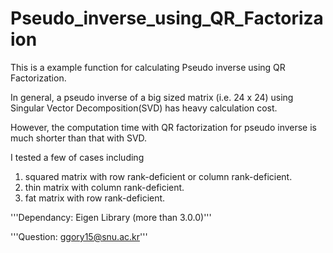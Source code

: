 # Pseudo_inverse_using_QR_Factorizaion

This is a example function for calculating Pseudo inverse using QR Factorization.

In general, a pseudo inverse of a big sized matrix (i.e. 24 x 24) using Singular Vector Decomposition(SVD) has heavy calculation cost.

However, the computation time with QR factorization for pseudo inverse is much shorter than that with SVD.

I tested a few of cases including 
1) squared matrix with row rank-deficient or column rank-deficient.
2) thin matrix with column rank-deficient.
3) fat matrix with row rank-deficient.

'''Dependancy: Eigen Library (more than 3.0.0)'''

'''Question: ggory15@snu.ac.kr'''
